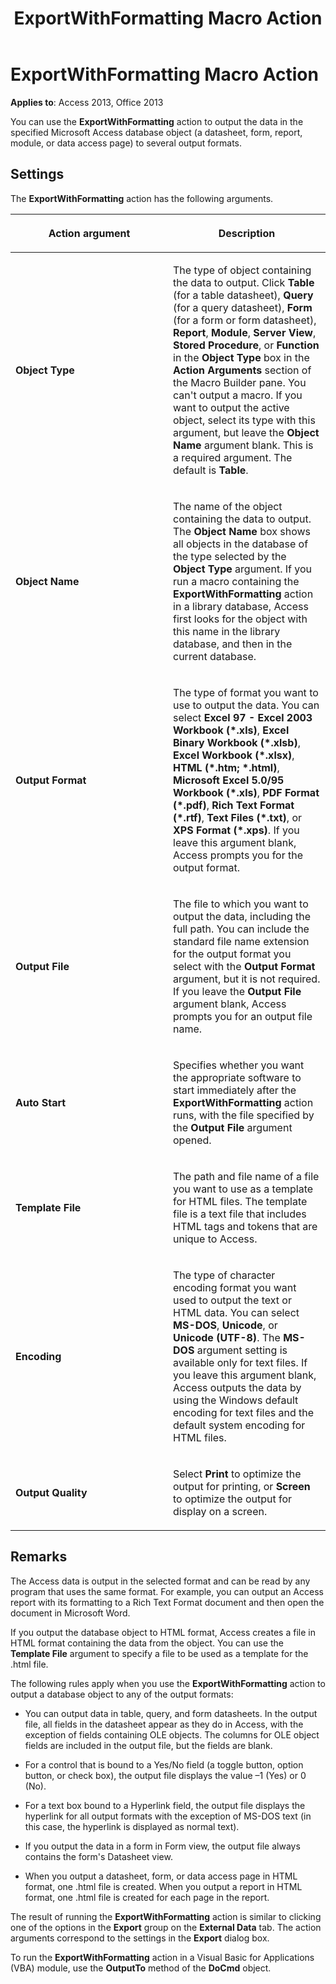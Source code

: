 ﻿---
title: ExportWithFormatting Macro Action
TOCTitle: ExportWithFormatting Macro Action
ms:assetid: 8926dfa3-bf11-30ab-0f85-46f0a4961784
ms:mtpsurl: https://msdn.microsoft.com/library/Ff197066(v=office.15)
ms:contentKeyID: 48546152
ms.date: 09/18/2015
mtps_version: v=office.15
f1_keywords:
- vbaac10.chm159503
f1_categories:
- Office.Version=v15
---

# ExportWithFormatting Macro Action


**Applies to**: Access 2013, Office 2013

You can use the **ExportWithFormatting** action to output the data in the specified Microsoft Access database object (a datasheet, form, report, module, or data access page) to several output formats.

## Settings

The **ExportWithFormatting** action has the following arguments.

<table>
<colgroup>
<col style="width: 50%" />
<col style="width: 50%" />
</colgroup>
<thead>
<tr class="header">
<th><p>Action argument</p></th>
<th><p>Description</p></th>
</tr>
</thead>
<tbody>
<tr class="odd">
<td><p><strong>Object Type</strong></p></td>
<td><p>The type of object containing the data to output. Click <strong>Table</strong> (for a table datasheet), <strong>Query</strong> (for a query datasheet), <strong>Form</strong> (for a form or form datasheet), <strong>Report</strong>, <strong>Module</strong>, <strong>Server View</strong>, <strong>Stored Procedure</strong>, or <strong>Function</strong> in the <strong>Object Type</strong> box in the <strong>Action Arguments</strong> section of the Macro Builder pane. You can't output a macro. If you want to output the active object, select its type with this argument, but leave the <strong>Object Name</strong> argument blank. This is a required argument. The default is <strong>Table</strong>.</p></td>
</tr>
<tr class="even">
<td><p><strong>Object Name</strong></p></td>
<td><p>The name of the object containing the data to output. The <strong>Object Name</strong> box shows all objects in the database of the type selected by the <strong>Object Type</strong> argument. If you run a macro containing the <strong>ExportWithFormatting</strong> action in a library database, Access first looks for the object with this name in the library database, and then in the current database.</p></td>
</tr>
<tr class="odd">
<td><p><strong>Output Format</strong></p></td>
<td><p>The type of format you want to use to output the data. You can select <strong>Excel 97 - Excel 2003 Workbook (*.xls)</strong>, <strong>Excel Binary Workbook (*.xlsb)</strong>, <strong>Excel Workbook (*.xlsx)</strong>, <strong>HTML (*.htm; *.html)</strong>, <strong>Microsoft Excel 5.0/95 Workbook (*.xls)</strong>, <strong>PDF Format (*.pdf)</strong>, <strong>Rich Text Format (*.rtf)</strong>, <strong>Text Files (*.txt)</strong>, or <strong>XPS Format (*.xps)</strong>. If you leave this argument blank, Access prompts you for the output format.</p></td>
</tr>
<tr class="even">
<td><p><strong>Output File</strong></p></td>
<td><p>The file to which you want to output the data, including the full path. You can include the standard file name extension for the output format you select with the <strong>Output Format</strong> argument, but it is not required. If you leave the <strong>Output File</strong> argument blank, Access prompts you for an output file name.</p></td>
</tr>
<tr class="odd">
<td><p><strong>Auto Start</strong></p></td>
<td><p>Specifies whether you want the appropriate software to start immediately after the <strong>ExportWithFormatting</strong> action runs, with the file specified by the <strong>Output File</strong> argument opened.</p></td>
</tr>
<tr class="even">
<td><p><strong>Template File</strong></p></td>
<td><p>The path and file name of a file you want to use as a template for HTML files. The template file is a text file that includes HTML tags and tokens that are unique to Access.</p></td>
</tr>
<tr class="odd">
<td><p><strong>Encoding</strong></p></td>
<td><p>The type of character encoding format you want used to output the text or HTML data. You can select <strong>MS-DOS</strong>, <strong>Unicode</strong>, or <strong>Unicode (UTF-8)</strong>. The <strong>MS-DOS</strong> argument setting is available only for text files. If you leave this argument blank, Access outputs the data by using the Windows default encoding for text files and the default system encoding for HTML files.</p></td>
</tr>
<tr class="even">
<td><p><strong>Output Quality</strong></p></td>
<td><p>Select <strong>Print</strong> to optimize the output for printing, or <strong>Screen</strong> to optimize the output for display on a screen.</p></td>
</tr>
</tbody>
</table>


## Remarks

The Access data is output in the selected format and can be read by any program that uses the same format. For example, you can output an Access report with its formatting to a Rich Text Format document and then open the document in Microsoft Word.

If you output the database object to HTML format, Access creates a file in HTML format containing the data from the object. You can use the **Template File** argument to specify a file to be used as a template for the .html file.

The following rules apply when you use the **ExportWithFormatting** action to output a database object to any of the output formats:

  - You can output data in table, query, and form datasheets. In the output file, all fields in the datasheet appear as they do in Access, with the exception of fields containing OLE objects. The columns for OLE object fields are included in the output file, but the fields are blank.

  - For a control that is bound to a Yes/No field (a toggle button, option button, or check box), the output file displays the value –1 (Yes) or 0 (No).

  - For a text box bound to a Hyperlink field, the output file displays the hyperlink for all output formats with the exception of MS-DOS text (in this case, the hyperlink is displayed as normal text).

  - If you output the data in a form in Form view, the output file always contains the form's Datasheet view.

  - When you output a datasheet, form, or data access page in HTML format, one .html file is created. When you output a report in HTML format, one .html file is created for each page in the report.

The result of running the **ExportWithFormatting** action is similar to clicking one of the options in the **Export** group on the **External Data** tab. The action arguments correspond to the settings in the **Export** dialog box.

To run the **ExportWithFormatting** action in a Visual Basic for Applications (VBA) module, use the **OutputTo** method of the **DoCmd** object.

